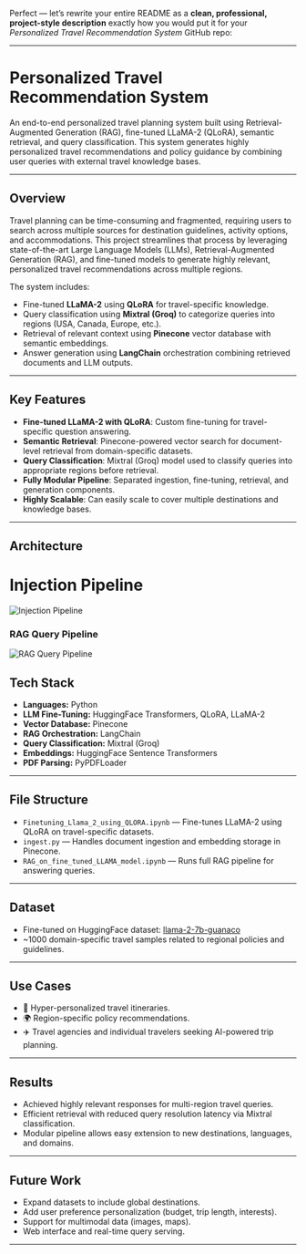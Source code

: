 Perfect — let’s rewrite your entire README as a **clean, professional, project-style description** exactly how you would put it for your *Personalized Travel Recommendation System* GitHub repo:

---

# Personalized Travel Recommendation System

An end-to-end personalized travel planning system built using Retrieval-Augmented Generation (RAG), fine-tuned LLaMA-2 (QLoRA), semantic retrieval, and query classification. This system generates highly personalized travel recommendations and policy guidance by combining user queries with external travel knowledge bases.

---

## Overview

Travel planning can be time-consuming and fragmented, requiring users to search across multiple sources for destination guidelines, activity options, and accommodations. This project streamlines that process by leveraging state-of-the-art Large Language Models (LLMs), Retrieval-Augmented Generation (RAG), and fine-tuned models to generate highly relevant, personalized travel recommendations across multiple regions.

The system includes:

* Fine-tuned **LLaMA-2** using **QLoRA** for travel-specific knowledge.
* Query classification using **Mixtral (Groq)** to categorize queries into regions (USA, Canada, Europe, etc.).
* Retrieval of relevant context using **Pinecone** vector database with semantic embeddings.
* Answer generation using **LangChain** orchestration combining retrieved documents and LLM outputs.

---

## Key Features

* **Fine-tuned LLaMA-2 with QLoRA**: Custom fine-tuning for travel-specific question answering.
* **Semantic Retrieval**: Pinecone-powered vector search for document-level retrieval from domain-specific datasets.
* **Query Classification**: Mixtral (Groq) model used to classify queries into appropriate regions before retrieval.
* **Fully Modular Pipeline**: Separated ingestion, fine-tuning, retrieval, and generation components.
* **Highly Scalable**: Can easily scale to cover multiple destinations and knowledge bases.

---

## Architecture
# Injection Pipeline
![Injection Pipeline](<Blank diagram - Page 1 (2).png>)
### RAG Query Pipeline
![RAG Query Pipeline](<Blank diagram - Page 1 (1).png>)



## Tech Stack

* **Languages:** Python
* **LLM Fine-Tuning:** HuggingFace Transformers, QLoRA, LLaMA-2
* **Vector Database:** Pinecone
* **RAG Orchestration:** LangChain
* **Query Classification:** Mixtral (Groq)
* **Embeddings:** HuggingFace Sentence Transformers
* **PDF Parsing:** PyPDFLoader

---

## File Structure

* `Finetuning_Llama_2_using_QLORA.ipynb` — Fine-tunes LLaMA-2 using QLoRA on travel-specific datasets.
* `ingest.py` — Handles document ingestion and embedding storage in Pinecone.
* `RAG_on_fine_tuned_LLAMA_model.ipynb` — Runs full RAG pipeline for answering queries.
---

## Dataset

* Fine-tuned on HuggingFace dataset: [llama-2-7b-guanaco](https://huggingface.co/mlabonne/llama-2-7b-guanaco)
* \~1000 domain-specific travel samples related to regional policies and guidelines.

---

## Use Cases

* 🧳 Hyper-personalized travel itineraries.
* 🌍 Region-specific policy recommendations.
* ✈️ Travel agencies and individual travelers seeking AI-powered trip planning.

---

## Results

* Achieved highly relevant responses for multi-region travel queries.
* Efficient retrieval with reduced query resolution latency via Mixtral classification.
* Modular pipeline allows easy extension to new destinations, languages, and domains.

---

## Future Work

* Expand datasets to include global destinations.
* Add user preference personalization (budget, trip length, interests).
* Support for multimodal data (images, maps).
* Web interface and real-time query serving.

---
